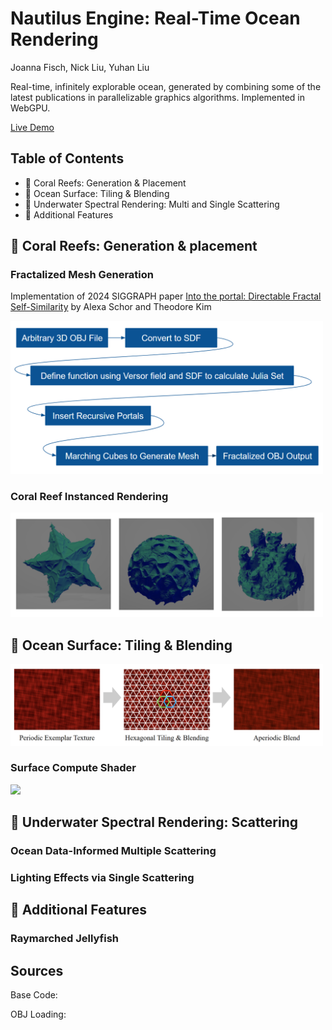 # Nautilus Engine: Real-Time Ocean Rendering
Joanna Fisch, Nick Liu, Yuhan Liu

Real-time, infinitely explorable ocean, generated by combining some of the latest publications in parallelizable graphics algorithms. 
Implemented in WebGPU. 

[Live Demo](https://yuhanliu-tech.github.io/nautilus-engine/)

## Table of Contents

* 🪸 Coral Reefs: Generation & Placement
* 🌅 Ocean Surface: Tiling & Blending
* 🌊 Underwater Spectral Rendering: Multi and Single Scattering
* 🪼 Additional Features

## 🪸 Coral Reefs: Generation & placement

### Fractalized Mesh Generation

Implementation of 2024 SIGGRAPH paper [Into the portal: Directable Fractal Self-Similarity](https://dl.acm.org/doi/10.1145/3641519.3657466) by Alexa Schor and Theodore Kim

<img src="img/fractal_flow.png" width="500"/> 

### Coral Reef Instanced Rendering

<img src="img/corals.png" width="500"/> 

## 🌅 Ocean Surface: Tiling & Blending

<img src="img/hextiling.png" width="500"/> 

### Surface Compute Shader 

<img src="img/ocean.gif" width="500"/> 

## 🌊 Underwater Spectral Rendering: Scattering

### Ocean Data-Informed Multiple Scattering

### Lighting Effects via Single Scattering

## 🪼 Additional Features 

### Raymarched Jellyfish

## Sources

Base Code: 

OBJ Loading: 


